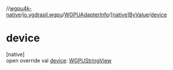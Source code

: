//[wgpu4k-native](../../../../index.md)/[io.ygdrasil.wgpu](../../index.md)/[WGPUAdapterInfo](../index.md)/[[native]ByValue](index.md)/[device](device.md)

# device

[native]\
open override val [device](device.md): [WGPUStringView](../../-w-g-p-u-string-view/index.md)